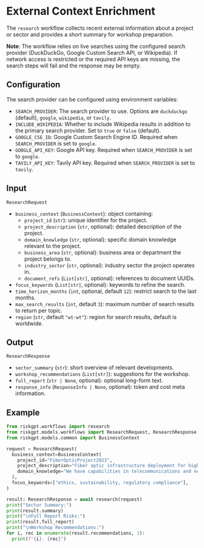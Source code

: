 # External Context Enrichment

The `research` workflow collects recent external information about a project or sector and provides a short summary for workshop preparation.

**Note**: The workflow relies on live searches using the configured search provider (DuckDuckGo, Google Custom Search API, or Wikipedia). If network access is
restricted or the required API keys are missing, the search steps will fail and the response may be empty.

## Configuration

The search provider can be configured using environment variables:

- `SEARCH_PROVIDER`: The search provider to use. Options are `duckduckgo` (default), `google`, `wikipedia`, or `tavily`.
- `INCLUDE_WIKIPEDIA`: Whether to include Wikipedia results in addition to the primary search provider. Set to `true` or `false` (default).
- `GOOGLE_CSE_ID`: Google Custom Search Engine ID. Required when `SEARCH_PROVIDER` is set to `google`.
- `GOOGLE_API_KEY`: Google API key. Required when `SEARCH_PROVIDER` is set to `google`.
- `TAVILY_API_KEY`: Tavily API key. Required when `SEARCH_PROVIDER` is set to `tavily`.

## Input

`ResearchRequest`
- `business_context` (`BusinessContext`): object containing:
  - `project_id` (`str`): unique identifier for the project.
  - `project_description` (`str`, optional): detailed description of the project.
  - `domain_knowledge` (`str`, optional): specific domain knowledge relevant to the project.
  - `business_area` (`str`, optional): business area or department the project belongs to.
  - `industry_sector` (`str`, optional): industry sector the project operates in.
  - `document_refs` (`List[str]`, optional): references to document UUIDs.
- `focus_keywords` (`List[str]`, optional): keywords to refine the search.
- `time_horizon_months` (`int`, optional, default `12`): restrict search to the last months.
- `max_search_results` (`int`, default `3`): maximum number of search results to return per topic.
- `region` (`str`, default `"wt-wt"`): region for search results, default is worldwide.

## Output

`ResearchResponse`
- `sector_summary` (`str`): short overview of relevant developments.
- `workshop_recommendations` (`List[str]`): suggestions for the workshop.
- `full_report` (`str | None`, optional): optional long-form text.
- `response_info` (`ResponseInfo | None`, optional): token and cost meta information.

## Example

```python
from riskgpt.workflows import research
from riskgpt.models.workflows import ResearchRequest, ResearchResponse
from riskgpt.models.common import BusinessContext

request = ResearchRequest(
  business_context=BusinessContext(
    project_id="FiberOpticProject2023",
    project_description="Fiber optic infrastructure deployment for high-speed internet in rural areas",
    domain_knowledge="We have capabilities in telecommunications and network infrastructure.",
  ),
  focus_keywords=["ethics, sustainability, regulatory compliance"],
)

result: ResearchResponse = await research(request)
print("Sector Summary:")
print(result.summary)
print("\nFull Report Risks:")
print(result.full_report)
print("\nWorkshop Recommendations:")
for i, rec in enumerate(result.recommendations, 1):
  print(f"{i}. {rec}")
```
